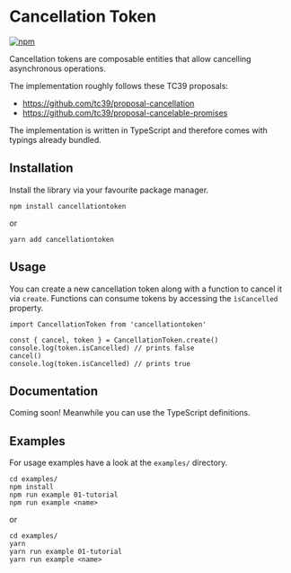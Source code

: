 # Cancellation Token

[![npm](https://img.shields.io/npm/v/cancellationtoken.svg?style=flat-square)](https://www.npmjs.com/package/cancellationtoken)

Cancellation tokens are composable entities that allow cancelling asynchronous operations.

The implementation roughly follows these TC39 proposals:

- https://github.com/tc39/proposal-cancellation
- https://github.com/tc39/proposal-cancelable-promises

The implementation is written in TypeScript and therefore comes with typings already bundled.

## Installation

Install the library via your favourite package manager.

```
npm install cancellationtoken
```

or

```
yarn add cancellationtoken
```

## Usage

You can create a new cancellation token along with a function to cancel it via `create`. Functions can consume tokens by accessing the `ìsCancelled` property.

```
import CancellationToken from 'cancellationtoken'

const { cancel, token } = CancellationToken.create()
console.log(token.isCancelled) // prints false
cancel()
console.log(token.isCancelled) // prints true
```

## Documentation

Coming soon! Meanwhile you can use the TypeScript definitions.

## Examples

For usage examples have a look at the `examples/` directory.

```
cd examples/
npm install
npm run example 01-tutorial
npm run example <name>
```

or

```
cd examples/
yarn
yarn run example 01-tutorial
yarn run example <name>
```
